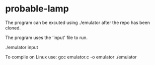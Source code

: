 # probable-lamp

The program can be excuted using ./emulator after the repo has been cloned.

The program uses the 'input' file to run.

./emulator input <enter>

To compile on Linux use:
	gcc emulator.c -o emulator <enter>
	./emulator <enter>
